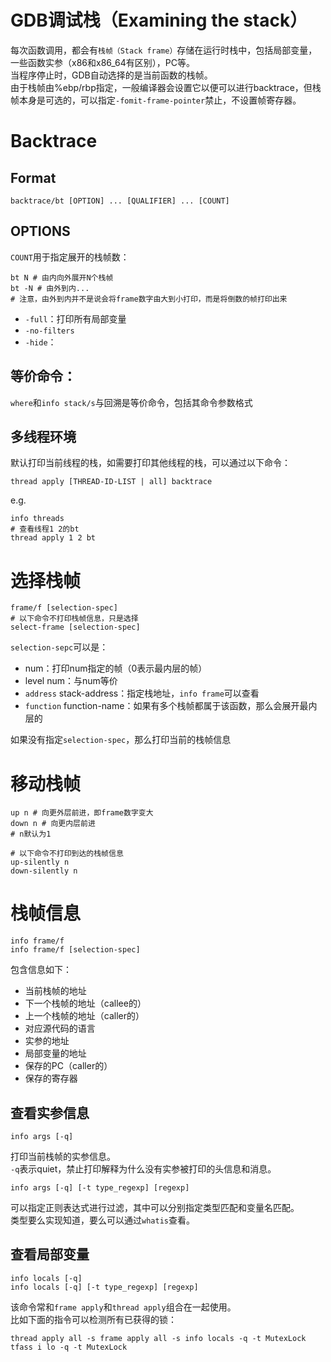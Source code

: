# GDB调试栈（Examining the stack）
每次函数调用，都会有`栈帧（Stack frame）`存储在运行时栈中，包括局部变量，一些函数实参（x86和x86_64有区别），PC等。<br>
当程序停止时，GDB自动选择的是当前函数的栈帧。<br>
由于栈帧由%ebp/rbp指定，一般编译器会设置它以便可以进行backtrace，但栈帧本身是可选的，可以指定`-fomit-frame-pointer`禁止，不设置帧寄存器。<br>

# Backtrace
## Format
```shell
backtrace/bt [OPTION] ... [QUALIFIER] ... [COUNT]
```

## OPTIONS
`COUNT`用于指定展开的栈帧数：
```
bt N # 由内向外展开N个栈帧
bt -N # 由外到内...
# 注意，由外到内并不是说会将frame数字由大到小打印，而是将倒数的帧打印出来
```
* `-full`：打印所有局部变量
* `-no-filters`
* `-hide`：

## 等价命令：
`where`和`info stack/s`与回溯是等价命令，包括其命令参数格式

## 多线程环境
默认打印当前线程的栈，如需要打印其他线程的栈，可以通过以下命令：
```
thread apply [THREAD-ID-LIST | all] backtrace
```
e.g.
```
info threads
# 查看线程1 2的bt
thread apply 1 2 bt
```

# 选择栈帧
```
frame/f [selection-spec]
# 以下命令不打印栈帧信息，只是选择
select-frame [selection-spec]
```
`selection-sepc`可以是：
* num：打印num指定的帧（0表示最内层的帧）
* level num：与num等价
* `address` stack-address：指定栈地址，`info frame`可以查看
* `function` function-name：如果有多个栈帧都属于该函数，那么会展开最内层的

如果没有指定`selection-spec`，那么打印当前的栈帧信息
# 移动栈帧
```
up n # 向更外层前进，即frame数字变大
down n # 向更内层前进
# n默认为1

# 以下命令不打印到达的栈帧信息
up-silently n
down-silently n
```

# 栈帧信息
```
info frame/f
info frame/f [selection-spec]
```
包含信息如下：
* 当前栈帧的地址
* 下一个栈帧的地址（callee的）
* 上一个栈帧的地址（caller的）
* 对应源代码的语言
* 实参的地址
* 局部变量的地址
* 保存的PC（caller的）
* 保存的寄存器

## 查看实参信息
```
info args [-q]
```
打印当前栈帧的实参信息。<br>
`-q`表示quiet，禁止打印解释为什么没有实参被打印的头信息和消息。

```
info args [-q] [-t type_regexp] [regexp]
```
可以指定正则表达式进行过滤，其中可以分别指定类型匹配和变量名匹配。<br>
类型要么实现知道，要么可以通过`whatis`查看。<br>

## 查看局部变量
```
info locals [-q]
info locals [-q] [-t type_regexp] [regexp]
```
该命令常和`frame apply`和`thread apply`组合在一起使用。<br>
比如下面的指令可以检测所有已获得的锁：
```
thread apply all -s frame apply all -s info locals -q -t MutexLock
tfass i lo -q -t MutexLock
```
